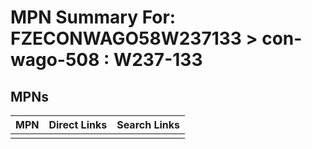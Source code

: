 



# MPN Summary For: FZECONWAGO58W237133 > con-wago-508 : W237-133

## MPNs
  

|MPN|Direct Links|Search Links|
| :--- | :--- | :--- |
||||
